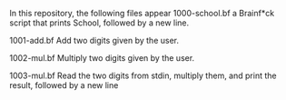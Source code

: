 In this repository, the following files appear
1000-school.bf					a Brainf*ck script that prints School, followed by a new line.



1001-add.bf						Add two digits given by the user.



1002-mul.bf						Multiply two digits given by the user.



1003-mul.bf						Read the two digits from stdin, multiply them, and print the result, followed by a new line


